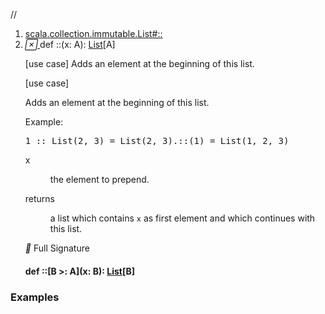 //
<ol>
<li><a href="https://www.scala-lang.org/api/2.12.3/scala/collection/immutable/List.html#::(x:A):List[A]">scala.collection.immutable.List#::</a></li>
<li name="scala.collection.immutable.List#::" visbl="pub" class="indented0 " data-isabs="false" fullcomment="yes" group="Ungrouped"> <a id="::(x:A):List[A]"></a><a id="::(A):List[A]"></a> <span class="permalink"> <a href="../../../scala/collection/immutable/List.html#::(x:A):List[A]" title="Permalink"> <i class="material-icons"></i> </a> </span> <span class="modifier_kind"> <span class="modifier"></span> <span class="kind">def</span> </span> <span class="symbol"> <span title="gt4s: $colon$colon" class="name">::</span><span class="params">(<span name="x">x: <span class="extype" name="scala.collection.immutable.List.A">A</span></span>)</span><span class="result">: <a href="" class="extype" name="scala.collection.immutable.List">List</a>[<span class="extype" name="scala.collection.immutable.List.A">A</span>]</span> </span> <p class="shortcomment cmt">[use case] Adds an element at the beginning of this list.</p>
 <div class="fullcomment">
  [use case] 
  <div class="comment cmt">
   <p> Adds an element at the beginning of this list.</p>
   <p> Example:</p>
   <pre><span class="num">1</span> :: <span class="std">List</span>(<span class="num">2</span>, <span class="num">3</span>) = <span class="std">List</span>(<span class="num">2</span>, <span class="num">3</span>).::(<span class="num">1</span>) = <span class="std">List</span>(<span class="num">1</span>, <span class="num">2</span>, <span class="num">3</span>)</pre>
  </div>
  <dl class="paramcmts block">
   <dt class="param">
    x
   </dt>
   <dd class="cmt">
    <p>the element to prepend.</p>
   </dd>
   <dt>
    returns
   </dt>
   <dd class="cmt">
    <p>a list which contains <code>x</code> as first element and which continues with this list.</p>
   </dd>
  </dl>
  <dl class="attributes block"> 
   <div class="full-signature-block toggleContainer"> 
    <span class="toggle"> <i class="material-icons"></i> Full Signature </span> 
    <div class="hiddenContent full-signature-usecase">
     <h4 id="signature" class="signature"> <span class="modifier_kind"> <span class="modifier"></span> <span class="kind">def</span> </span> <span class="symbol"> <span title="gt4s: $colon$colon" class="name">::</span><span class="tparams">[<span name="B">B &gt;: <span class="extype" name="scala.collection.immutable.List.A">A</span></span>]</span><span class="params">(<span name="x">x: <span class="extype" name="scala.collection.immutable.List.::.B">B</span></span>)</span><span class="result">: <a href="" class="extype" name="scala.collection.immutable.List">List</a>[<span class="extype" name="scala.collection.immutable.List.::.B">B</span>]</span> </span> </h4>
    </div> 
   </div>
  </dl>
 </div> </li>
        </ol>


### Examples






























